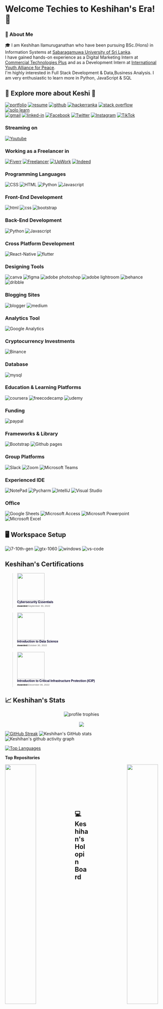 # Welcome Techies to Keshihan's Era! 👋

### 🚀 About Me

🎓 I am Keshihan Ilamuruganathan who have been pursuing BSc.(Hons) in Information Systems at [Sabaragamuwa University of Sri Lanka](https://www.sab.ac.lk/). <br> 
I have gained hands-on experience as a Digital Marketing Intern at [Commercial Technologies Plus](https://www.commercialtp.com/) and as a Development Intern at [International Youth Alliance for Peace](https://iyap.global/). <br>
I'm highly interested in Full Stack Development & Data,Business Analysis. I am very enthusiastic to learn more in Python, JavaScript & SQL

## 🔗 Explore more about Keshi 🚀

[![portfolio](https://img.shields.io/badge/Portfolio-5340ff?style=for-the-badge&logo=Google-chrome&logoColor=white)](https://linktr.ee/keshihan)
[![resume](https://img.shields.io/badge/Resume-4285F4?style=for-the-badge&logo=read-the-docs&logoColor=white)](https://drive.google.com/file/d/1tpje7WdTM3NhV7Pdx9R4kv4EFE9Hmra7/view?usp=drive_open)
[![github](https://img.shields.io/badge/GitHub-000000?style=for-the-badge&logo=GitHub&logoColor=white)](https://github.com/keshihan019)
[![hackerranka](https://img.shields.io/badge/-Hackerrank-2EC866?style=for-the-badge&logo=HackerRank&logoColor=white)](https://www.hackerrank.com/keshihan0000)
[![stack overflow](https://img.shields.io/badge/Stack_Overflow-FE7A16?style=for-the-badge&logo=stack-overflow&logoColor=white)](https://stackoverflow.com/users/20063836/keshihan-ilamuruganathan)
[![solo learn](https://img.shields.io/badge/-Sololearn-3a464b?style=for-the-badge&logo=Sololearn&logoColor=white)](https://www.sololearn.com/profile/18131111) <br>
[![gmail](https://img.shields.io/badge/Gmail-D14836?style=for-the-badge&logo=Gmail&logoColor=white)](mailto:keshihan0000@gmail.com)
[![linked-in](https://img.shields.io/badge/Linked_In-0077B5?style=for-the-badge&logo=LinkedIn&logoColor=white)](https://www.linkedin.com/in/keshihan/)
[![Facebook](https://img.shields.io/badge/Facebook-1877F2?style=for-the-badge&logo=facebook&logoColor=white)](https://www.facebook.com/KeshihanIlamuruganathan)
[![Twitter](https://img.shields.io/badge/Twitter-1DA1F2?style=for-the-badge&logo=twitter&logoColor=white)](https://www.twitter.com/Keshihan4)
[![Instagram](https://img.shields.io/badge/Instagram-E4405F?style=for-the-badge&logo=instagram&logoColor=white)](https://www.instagram.com/keshihan_19)
[![TikTok](https://img.shields.io/badge/TikTok-000000?style=for-the-badge&logo=tiktok&logoColor=white)](https://www.tiktok.com/@keshihan_19)


### Streaming on

[![Youtube](https://img.shields.io/badge/YouTube-FF0000?style=for-the-badge&logo=youtube&logoColor=white)](https://www.youtube.com/channel/UCewC3HIV1PW4iQFncs8Nqxw)


### Working as a Freelancer in

[![Fiverr](https://img.shields.io/badge/fiverr-1DBF73?style=for-the-badge&logo=fiverr&logoColor=white)](https://www.fiverr.com/keshihan?up_rollout=true)
[![Freelancer](https://img.shields.io/badge/Freelancer-29B2FE?style=for-the-badge&logo=Freelancer&logoColor=white)](https://www.freelancer.com/u/keshihan19)
[![UpWork](https://img.shields.io/badge/UpWork-6FDA44?style=for-the-badge&logo=Upwork&logoColor=white)](https://www.upwork.com/freelancers/~015084858ff12e8415)
[![Indeed](https://img.shields.io/badge/Indeed-003A9B?style=for-the-badge&logo=Indeed&logoColor=white)](https://profile.indeed.com/?hl=en_US&co=US&from=gnav-title-webapp)



<!-- ## 🏅 Achievements


## 🛠️ Skills -->

### Programming Languages


![CSS](https://img.shields.io/badge/CSS3-1572B6?style=for-the-badge&logo=css3&logoColor=white)
![HTML](https://img.shields.io/badge/HTML5-E34F26?style=for-the-badge&logo=html5&logoColor=white)
![Python](https://img.shields.io/badge/Python-FFD43B?style=for-the-badge&logo=python&logoColor=blue)
![Javascript](https://img.shields.io/badge/JavaScript-323330?style=for-the-badge&logo=javascript&logoColor=F7DF1E)


### Front-End Development

<!-- ![next](https://img.shields.io/badge/Next-000000?style=for-the-badge&logo=nextdotjs&logoColor=FFFFFF) -->

![html](https://img.shields.io/badge/HTML5-E34F26?style=for-the-badge&logo=html5&logoColor=white)
![css](https://img.shields.io/badge/CSS3-1572B6?style=for-the-badge&logo=css3&logoColor=white)
![bootstrap](https://img.shields.io/badge/Bootstrap-563D7C?style=for-the-badge&logo=bootstrap&logoColor=white)


### Back-End Development

![Python](https://img.shields.io/badge/Python-FFD43B?style=for-the-badge&logo=python&logoColor=blue)
![Javascript](https://img.shields.io/badge/JavaScript-323330?style=for-the-badge&logo=javascript&logoColor=F7DF1E)



### Cross Platform Development

![React-Native](https://img.shields.io/badge/React-Native-28B6F6?style=for-the-badge&logo=React-Native&logoColor=white)
![flutter](https://img.shields.io/badge/Flutter-28B6F6?style=for-the-badge&logo=flutter&logoColor=white)


### Designing Tools

![canva](https://img.shields.io/badge/canva-00C4CC?style=for-the-badge&logo=canva&logoColor=white)
![figma](https://img.shields.io/badge/figma-000000?style=for-the-badge&logo=figma&logoColor=white)
![adobe photoshop](https://img.shields.io/badge/Adobe%20Photoshop-31A8FF?style=for-the-badge&logo=Adobe%20Photoshop&logoColor=black)
![adobe lightroom](https://img.shields.io/badge/Adobe%20Lightroom-31A8FF?style=for-the-badge&logo=Adobe%20Lightroom&logoColor=white)
![behance](https://img.shields.io/badge/Behance-0054F7?style=for-the-badge&logo=behance&logoColor=white)
![dribble](https://img.shields.io/badge/Dribbble-EA4C89?style=for-the-badge&logo=dribbble&logoColor=white)

### Blogging Sites

![blogger](https://img.shields.io/badge/Blogger-FF5722?style=for-the-badge&logo=blogger&logoColor=white)
![medium](https://img.shields.io/badge/Medium-12100E?style=for-the-badge&logo=medium&logoColor=white)

### Analytics Tool

![Google Analytics](https://img.shields.io/badge/Google%20Analytics-E37400?style=for-the-badge&logo=google%20analytics&logoColor=white)

### Cryptocurrency Investments

![Binance](https://img.shields.io/badge/Binance-FCD535?style=for-the-badge&logo=binance&logoColor=white)

### Database

![mysql](https://img.shields.io/badge/MySQL-005C84?style=for-the-badge&logo=mysql&logoColor=white)

### Education & Learning Platforms

![coursera](https://img.shields.io/badge/Coursera-0056D2?style=for-the-badge&logo=Coursera&logoColor=white)
![freecodecamp](https://img.shields.io/badge/freecodecamp-27273D?style=for-the-badge&logo=freecodecamp&logoColor=white)
![udemy](https://img.shields.io/badge/Udemy-EC5252?style=for-the-badge&logo=Udemy&logoColor=white)

### Funding

![paypal](https://img.shields.io/badge/PayPal-00457C?style=for-the-badge&logo=paypal&logoColor=white)

### Frameworks & Library

![Bootstrap](https://img.shields.io/badge/Bootstrap-563D7C?style=for-the-badge&logo=bootstrap&logoColor=white)
![Github pages](https://img.shields.io/badge/GitHub%20Pages-222222?style=for-the-badge&logo=GitHub%20Pages&logoColor=white)

 ### Group Platforms
 
 ![Slack](https://img.shields.io/badge/Slack-4A154B?style=for-the-badge&logo=slack&logoColor=white)
 ![Zoom](https://img.shields.io/badge/Zoom-2D8CFF?style=for-the-badge&logo=zoom&logoColor=white)
 ![Microsoft Teams](https://img.shields.io/badge/Microsoft_Teams-6264A7?style=for-the-badge&logo=microsoft-teams&logoColor=white)
 
### Experienced IDE

![NotePad](https://img.shields.io/badge/Notepad++-90E59A.svg?style=for-the-badge&logo=notepad%2B%2B&logoColor=black)
![Pycharm](https://img.shields.io/badge/PyCharm-000000.svg?&style=for-the-badge&logo=PyCharm&logoColor=white)
![IntelliJ](https://img.shields.io/badge/IntelliJ_IDEA-000000.svg?style=for-the-badge&logo=intellij-idea&logoColor=white)
![Visual Studio](https://img.shields.io/badge/Visual_Studio-5C2D91?style=for-the-badge&logo=visual%20studio&logoColor=white)

 ### Office 
 
 ![Google Sheets](https://img.shields.io/badge/Google%20Sheets-34A853?style=for-the-badge&logo=google-sheets&logoColor=white)
 ![Microsoft Access](https://img.shields.io/badge/Microsoft_Access-A4373A?style=for-the-badge&logo=microsoft-access&logoColor=white)
 ![Microsoft Powerpoint](https://img.shields.io/badge/Microsoft_PowerPoint-B7472A?style=for-the-badge&logo=microsoft-powerpoint&logoColor=white)
 ![Microsoft Excel](https://img.shields.io/badge/Microsoft_Excel-217346?style=for-the-badge&logo=microsoft-excel&logoColor=white)

## 🖥️ Workspace Setup

![i7-10th-gen](https://img.shields.io/badge/Intel-Core_i7_10th-0071C5?style=for-the-badge&logo=intel&logoColor=white)
![gtx-1060](https://img.shields.io/badge/NVIDIA-GTX_1060-76B900?style=for-the-badge&logo=nvidia&logoColor=white)
![windows](https://img.shields.io/badge/Windows_10-0078D6?style=for-the-badge&logo=windows&logoColor=white)
![vs-code](https://img.shields.io/badge/VS_Code-007ACC?style=for-the-badge&logo=Visual-Studio-Code&logoColor=white)

<!-- ![github contribution grid snake animation](https://raw.githubusercontent.com/keshihan/keshihan/output/github-contribution-grid-snake.svg) -->

## Keshihan's Certifications


<blockquote align="left" class="badgr-badge" style="font-family: Helvetica, Roboto, &quot;Segoe UI&quot;, Calibri, sans-serif;"><a href="(https://www.credly.com/badges/5cb36340-97cd-4f91-b233-f3ac9b0616e8/public_url)"><img width="90px" height="90px" src="https://images.credly.com/size/680x680/images/054913b2-e271-49a2-a1a4-9bf1c1f9a404/CyberEssentials.png"></a><p class="badgr-badge-name" style="hyphens: auto; overflow-wrap: break-word; word-wrap: break-word;margin: 0; font-size: 10px; font-weight: 600; font-style: normal; font-stretch: normal; line-height: 1.25; letter-spacing: normal; text-align: left; color: #05012c;">Cybersecurity Essentials</p><p class="badgr-badge-date" style="margin: 0; font-size: 8px; font-style: normal; font-stretch: normal; line-height: 1.67; letter-spacing: normal; text-align: left; color: #555555;"><strong style="font-size: 8px; font-weight: bold; font-style: normal; font-stretch: normal; line-height: 1.67; letter-spacing: normal; text-align: left; color: #000;">Awarded:</strong>September 30, 2022</p></blockquote> 

<blockquote align="left" class="badgr-badge" style="font-family: Helvetica, Roboto, &quot;Segoe UI&quot;, Calibri, sans-serif;"><a href="(https://www.credly.com/badges/0a08fca4-b2fd-499b-94c3-4a6af582affd/public_url)"><img width="90px" height="90px" src="https://images.credly.com/size/680x680/images/b38a42e0-dc58-4ce2-b6c0-28d978e8aaad/image.png"></a><p class="badgr-badge-name" style="hyphens: auto; overflow-wrap: break-word; word-wrap: break-word;margin: 0; font-size: 10px; font-weight: 600; font-style: normal; font-stretch: normal; line-height: 1.25; letter-spacing: normal; text-align: left; color: #05012c;">Introduction to Data Science</p><p class="badgr-badge-date" style="margin: 0; font-size: 8px; font-style: normal; font-stretch: normal; line-height: 1.67; letter-spacing: normal; text-align: left; color: #555555;"><strong style="font-size: 8px; font-weight: bold; font-style: normal; font-stretch: normal; line-height: 1.67; letter-spacing: normal; text-align: left; color: #000;">Awarded:</strong>October 30, 2022</p></blockquote>

<blockquote align="left" class="badgr-badge" style="font-family: Helvetica, Roboto, &quot;Segoe UI&quot;, Calibri, sans-serif;"><a href="(https://www.credly.com/badges/6b7e4575-991c-4a05-a989-3265675ff9a8/public_url)"><img width="90px" height="90px" src="https://images.credly.com/size/220x220/images/f9f3c533-9b5a-47eb-8a3e-5734663116c0/image.png"></a><p class="badgr-badge-name" style="hyphens: auto; overflow-wrap: break-word; word-wrap: break-word;margin: 0; font-size: 10px; font-weight: 600; font-style: normal; font-stretch: normal; line-height: 1.25; letter-spacing: normal; text-align: left; color: #05012c;">Introduction to Critical Infrastructure Protection (ICIP)</p><p class="badgr-badge-date" style="margin: 0; font-size: 8px; font-style: normal; font-stretch: normal; line-height: 1.67; letter-spacing: normal; text-align: left; color: #555555;"><strong style="font-size: 8px; font-weight: bold; font-style: normal; font-stretch: normal; line-height: 1.67; letter-spacing: normal; text-align: left; color: #000;">Awarded:</strong>December 06, 2022</p></blockquote>



<!-- ## 📝 Top Blog Posts -->

## 📈 Keshihan's Stats

<div align="center">
    <img src="https://github-profile-trophy.vercel.app/?username=keshihan019&row=1&column=6&margin-h=8&theme=darkhub&count_private=true&margin-w=15&no-frame=true" alt="profile trophies" />
    <br />
<!--     <img src="https://github-readme-stats.vercel.app/api?username=keshihan019&show_icons=true&hide_border=true" alt="Keshihan's GitHub Stats"> -->
    <br />
    <img src="https://komarev.com/ghpvc/?username=keshihan019">
</div>

[![GitHub Streak](http://github-readme-streak-stats.herokuapp.com?user=keshihan019&theme=radical&date_format=M%20j%5B%2C%20Y%5D)](https://git.io/streak-stats)
![Keshihan's GitHub stats](https://github-readme-stats.vercel.app/api?username=keshihan019&show_icons=true&theme=radical) 
![Keshihan's github activity graph](https://github-readme-activity-graph.vercel.app/graph?username=keshihan019&bg_color=141321&color=FE428E&line=4c8ed9&point=A9FEF7&area=true&hide_border=true)

<a href="https://github.com/keshihan019" align="left"><img src="https://github-readme-stats.vercel.app/api/top-langs/?username=keshihan019&langs_count=10&title_color=0891b2&text_color=ffffff&icon_color=0891b2&bg_color=000000&hide_border=true&locale=en&custom_title=Top%20%Languages" alt="Top Languages" /></a>

<b>Top Repositories</b>

<a href="https://github.com/keshihan019/UniJobs" align="left"><img align="left" width="45%" src="https://github-readme-stats.vercel.app/api/pin/?username=keshihan019&repo=UniJobs&title_color=0891b2&text_color=ffffff&icon_color=0891b2&bg_color=000000&hide_border=true&locale=en" /></a><a href="https://github.com/keshihan019/GroundHive" align="right"><img align="right" width="45%" src="https://github-readme-stats.vercel.app/api/pin/?username=keshihan019&repo=GroundHive&title_color=0891b2&text_color=ffffff&icon_color=0891b2&bg_color=000000&hide_border=true&locale=en" /></a></div><br /><br /><br /><br /><br /><br /><br />


## 💻 Keshihan's Holopin Board

[![@Keshihan's Holopin board](https://holopin.me/keshihan)](https://holopin.io/@keshihan)

<!-- <h2>:hammer_and_wrench: Languages and Tools :</h2>
<div style="display: flex; align-items: flex-start; align: center">
<table align="center">
  <tr>
    <td align="center" width="96">
        <img src="https://techstack-generator.vercel.app/react-icon.svg" alt="icon" width="65" height="65" />
      <br>React
    </td>
    <td align="center" width="96">
      <a href="#macropower-tech">
        <img src="https://techstack-generator.vercel.app/python-icon.svg" alt="icon" width="65" height="65" />
      </a>
      <br>Python
    </td>
    <td align="center" width="96">
        <img src="https://techstack-generator.vercel.app/js-icon.svg" alt="icon" width="65" height="65" />
      <br>JavaScript
    </td>
    <td align="center" width="96">
        <img src="https://techstack-generator.vercel.app/cpp-icon.svg" alt="icon" width="65" height="65" />
      <br>C++
    </td>
    <td align="center" width="96">
        <img src="https://techstack-generator.vercel.app/webpack-icon.svg" alt="icon" width="65" height="65" />
      <br>Webpack
    </td>
    <td align="center" width="96">
        <img src="https://techstack-generator.vercel.app/mysql-icon.svg" alt="icon" width="65" height="65" />
      <br>MySQL
    </td>
    <td align="center" width="96">
        <img src="https://techstack-generator.vercel.app/ts-icon.svg" alt="icon" width="65" height="65" />
      <br>TypeScript
    </td>
    <td align="center" width="96">
        <img src="https://techstack-generator.vercel.app/aws-icon.svg" alt="icon" width="65" height="65" />
      <br>AWS
    </td>
    <td align="center" width="96">
        <img src="https://techstack-generator.vercel.app/csharp-icon.svg" alt="icon" width="65" height="65" />
      <br>C#
    </td>
  </tr>
  <tr>
  <td align="center" width="96">
        <img src="https://techstack-generator.vercel.app/django-icon.svg" alt="icon" width="65" height="65" />
      <br>Django
    <td align="center" width="96">
        <img src="https://techstack-generator.vercel.app/github-icon.svg" alt="icon" width="65" height="65" />
      <br>Github
    </td>
    <td align="center" width="96"> 
        <img src="https://user-images.githubusercontent.com/25181517/192108372-f71d70ac-7ae6-4c0d-8395-51d8870c2ef0.png" width="48" height="48" alt="Git" />
      <br>Git
    </td>
    <td align="center"  width="96">
        <img src="https://skillicons.dev/icons?i=laravel" width="48" height="48" alt="Laravel" />
      <br>Laravel
    </td>
    <td align="center"  width="96">
        <img src="https://skillicons.dev/icons?i=html" width="48" height="48" alt="HTML5" />
      <br>HTML5
    </td>
    <td align="center" width="96">
        <img src="https://skillicons.dev/icons?i=css" width="48" height="48" alt="css" />
      <br>CSS
    </td>
    <td align="center"  width="96">
        <img src="https://skillicons.dev/icons?i=bootstrap" width="48" height="48" alt="bootstrap" />
      <br>Bootstrap
    </td>
    <td align="center" width="96">
        <img src="https://skillicons.dev/icons?i=tailwind" width="48" height="48" alt="tailwind" />
      <br>Tailwind
    </td>
    <td align="center" width="96">
        <img src="https://skillicons.dev/icons?i=jquery" width="48" height="48" alt="jQuery" />
      <br>jQuery
    </td>
  </tr>
 <tr>
      <td align="center" width="96">
        <img src="https://skillicons.dev/icons?i=mongodb" width="48" height="48" alt="MongoDB" />
      <br>MongoDB
    </td>
        <td align="center" width="96">
        <img src="https://skillicons.dev/icons?i=nodejs" width="48" height="48" alt="Nodejs" />
      <br>Nodejs
      </td>
      </td>
    <td align="center" width="96">
        <img src="https://skillicons.dev/icons?i=php" width="48" height="48" alt="PHP" />
      <br>PHP
    </td>
            <td align="center" width="96">
        <img src="https://skillicons.dev/icons?i=vscode" width="48" height="48" alt="VsCode" />
      <br>VsCode
    </td>
              <td align="center" width="96">
        <img src="https://skillicons.dev/icons?i=wordpress" width="48" height="48" alt="WordPress" />
      <br>WordPress
    </td>
              <td align="center" width="96">
        <img src="https://skillicons.dev/icons?i=vue" width="48" height="48" alt="Vue" />
      <br>Vue
    </td>
              <td align="center" width="96">
        <img src="https://skillicons.dev/icons?i=sass" width="48" height="48" alt="Sass" />
      <br>Sass
    </td>
              <td align="center" width="96">
        <img src="https://skillicons.dev/icons?i=graphql" width="48" height="48" alt="MySQL" />
      <br>GraphQL
    </td>
    <td align="center" width="96">
        <img src="https://skillicons.dev/icons?i=postgres" width="48" height="48" alt="PostgreSQL" />
      <br>PostgreSQL
    </td>
 </tr>
</table>
<br><br>

</div>
	
<br>
<br> 
-->
<br>
</p>
